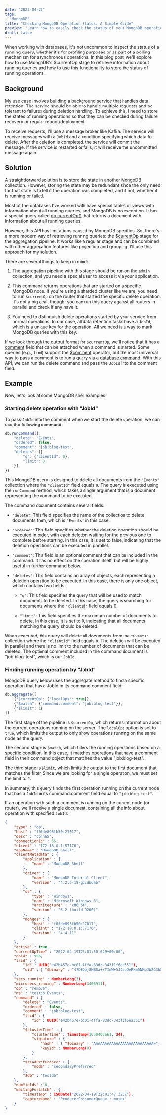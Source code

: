 ```yaml
---
date: "2022-04-20"
tags:
- "MongoDB"
title: "Checking MongoDB Operation Status: A Simple Guide"
preview: "Learn how to easily check the status of your MongoDB operations with this step-by-step guide."
draft: false
---
```


When working with databases, it's not uncommon to inspect the status of a running query, whether it's for profiling purposes or as part of a polling mechanism for asynchronous operations. In this blog post, we'll explore how to use MongoDB's $currentOp stage to retrieve information about running queries and how to use this functionality to store the status of running operations.

## Background
My use case involves building a background service that handles data retention. The service should be able to handle multiple requests and be tolerant to failures during deletion handling. To achieve this, I need to store the states of running operations so that they can be checked during failure recovery or regular reboot/deployment.

To receive requests, I'll use a message broker like Kafka. The service will receive messages with a `JobId` and a condition specifying which data to delete. After the deletion is completed, the service will commit the message. If the service is restarted or fails, it will receive the uncommitted message again.

## Solution
A straightforward solution is to store the state in another MongoDB collection. However, storing the state may be redundant since the only need for that state is to tell if the operation was completed, and if not, whether it is running or failed.

Most of the databases I've worked with have special tables or views with information about all running queries, and MongoDB is no exception. It has a special query called [db.currentOp()](https://www.mongodb.com/docs/manual/reference/method/db.currentOp/) that returns a document with information about all running queries.

However, this API has limitations caused by MongoDB specifics. So, there's a more modern way of retrieving running queries: the [$currentOp](https://www.mongodb.com/docs/manual/reference/operator/aggregation/currentOp/) stage for the aggregation pipeline. It works like a regular stage and can be combined with other aggregation features like projection and grouping. I'll use this approach for my solution.

There are several things to keep in mind:

1. The aggregation pipeline with this stage should be run on the `admin` collection, and you need a special user to access it via your application.

2. This command returns operations that are started on a specific MongoDB node. If you're using a sharded cluster like we are, you need to run `$currentOp` on the router that started the specific delete operation. It's not a big deal, though; you can run this query against all routers in parallel and check if any have it.

3. You need to distinguish delete operations started by your service from normal operations. In our case, all data retention tasks have a `JobId`, which is a unique key for the operation. All we need is a way to mark MongoDB queries with this key.

If we look through the output format for `$currentOp`, we'll notice that it has a [comment](https://www.mongodb.com/docs/manual/reference/command/currentOp/#mongodb-data-currentOp.command) field that can be attached when a command is started. Some queries (e.g., `find`) support the [$comment](https://www.mongodb.com/docs/manual/reference/operator/query/comment/) operator, but the most universal way to pass a comment is to run a query via a [database command](https://www.mongodb.com/docs/manual/reference/command/#database-commands). With this API, we can run the delete command and pass the `JobId` into the comment field.

## Example
Now, let's look at some MongoDB shell examples.

### Starting delete operation with "JobId"

To pass `JobId` into the comment when we start the delete operation, we can use the following command:
```js
db.runCommand({
    "delete": "Events",
    "ordered": false,
    "comment": "job:blog-test",
    "deletes": [{
        "q": {"clientId": 0},
        "limit": 0
    }]
})
```

This MongoDB query is designed to delete all documents from the `"Events"` collection where the `"clientId"` field equals `0`. The query is executed using the `runCommand` method, which takes a single argument that is a document representing the command to be executed.

The command document contains several fields:

- `"delete"`: This field specifies the name of the collection to delete documents from, which is `"Events"` in this case.

- `"ordered"`: This field specifies whether the deletion operation should be executed in order, with each deletion waiting for the previous one to complete before starting. In this case, it is set to false, indicating that the deletion operations can be executed in parallel.

- `"comment"`: This field is an optional comment that can be included in the command. It has no effect on the operation itself, but will be highly useful in further command below.

- `"deletes"`: This field contains an array of objects, each representing a deletion operation to be executed. In this case, there is only one object, which contains two fields:

    - `"q"`: This field specifies the query that will be used to match documents to be deleted. In this case, the query is searching for documents where the `"clientId"` field equals 0.

    - `"limit"`: This field specifies the maximum number of documents to delete. In this case, it is set to 0, indicating that all documents matching the query should be deleted.

When executed, this query will delete all documents from the `"Events"` collection where the `"clientId"` field equals `0`. The deletion will be executed in parallel and there is no limit to the number of documents that can be deleted. The optional comment included in the command document is "job:blog-test", which is our `JobId`.

### Finding running operation by "JobId"

MongoDB query below uses the aggregate method to find a specific operation that has a JobId in its command.comment field:

```js
db.aggregate([
    {"$currentOp": {"localOps": true}},
    {"$match": {"command.comment": "job:blog-test"}},
    {"$limit": 1}
])
```

The first stage of the pipeline is `$currentOp`, which returns information about the current operations running on the server. The `localOps` option is set to `true`, which limits the output to only show operations running on the same node as the query.

The second stage is `$match`, which filters the running operations based on a specific condition. In this case, it matches operations that have a comment field in their command object that matches the value "job:blog-test".

The third stage is `$limit`, which limits the output to the first document that matches the filter. Since we are looking for a single operation, we must set the limit to `1`.

In summary, this query finds the first operation running on the current node that has a `JobId` in its command.comment field equal to `"job:blog-test"`.

If an operation with such a comment is running on the current node (or router), we'll receive a single document, containing all the info about operation with specified `JobId`:

```json
{
    "type" : "op",
    "host" : "f0fde895fb50:27017",
    "desc" : "conn65",
    "connectionId" : 65,
    "client" : "172.18.0.1:57176",
    "appName" : "MongoDB Shell",
    "clientMetadata" : {
        "application" : {
            "name" : "MongoDB Shell"
        },
        "driver" : {
            "name" : "MongoDB Internal Client",
            "version" : "4.2.6-18-g6cdb6ab"
        },
        "os" : {
            "type" : "Windows",
            "name" : "Microsoft Windows 8",
            "architecture" : "x86_64",
            "version" : "6.2 (build 9200)"
        },
        "mongos" : {
            "host" : "f0fde895fb50:27017",
            "client" : "172.18.0.1:57176",
            "version" : "4.4.11"
        }
    },
    "active" : true,
    "currentOpTime" : "2022-04-19T22:01:50.629+00:00",
    "opid" : 996,
    "lsid" : {
        "id" : UUID("e42b457e-bc01-4ffa-83dc-343f1f6ea351"),
        "uid" : { "$binary" : "47DEQpj8HBSa+/TImW+5JCeuQeRkm5NMpJWZG3hSuFU=", "$type" : "00" }
    },
    "secs_running" : NumberLong(3),
    "microsecs_running" : NumberLong(3406911),
    "op" : "remove",
    "ns" : "testdb.Events",
    "command" : {
        "delete" : "Events",
        "ordered" : false,
        "comment" : "job:blog-test",
        "lsid" : {
            "id" : UUID("e42b457e-bc01-4ffa-83dc-343f1f6ea351")
        },
        "$clusterTime" : {
            "clusterTime" : Timestamp(1650405661, 34),
            "signature" : {
                "hash" : { "$binary" : "AAAAAAAAAAAAAAAAAAAAAAAAAAA=", "$type" : "00" },
                "keyId" : NumberLong(0)
            }
        },
        "$readPreference" : {
            "mode" : "secondaryPreferred"
        },
        "$db" : "testdb"
    },
    "numYields" : 0,
    "waitingForLatch" : {
        "timestamp" : ISODate("2022-04-19T22:01:47.323Z"),
        "captureName" : "ProducerConsumerQueue::_mutex"
    }
}
```
